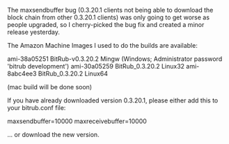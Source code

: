 The maxsendbuffer bug (0.3.20.1 clients not being able to download the block chain from other 0.3.20.1 clients) was only going to get
worse as people upgraded, so I cherry-picked the bug fix and created a minor release yesterday.

The Amazon Machine Images I used to do the builds are available:

  ami-38a05251   BitRub-v0.3.20.2 Mingw    (Windows; Administrator password 'bitrub development')
  ami-30a05259   BitRub_0.3.20.2 Linux32
  ami-8abc4ee3   BitRub_0.3.20.2 Linux64

(mac build will be done soon)

If you have already downloaded version 0.3.20.1, please either add this to your bitrub.conf file:

  maxsendbuffer=10000
  maxreceivebuffer=10000

... or download the new version.
